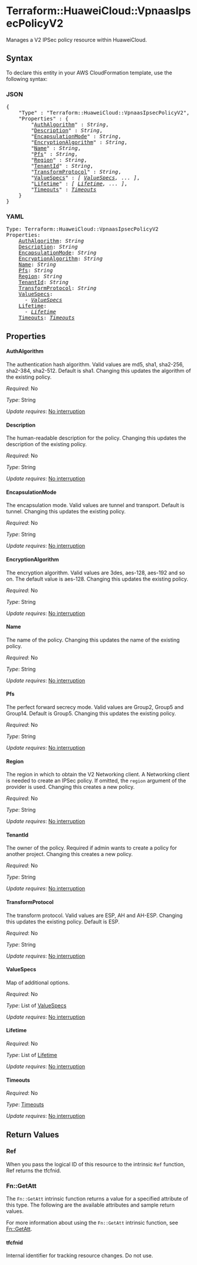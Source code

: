 # Terraform::HuaweiCloud::VpnaasIpsecPolicyV2

Manages a V2 IPSec policy resource within HuaweiCloud.

## Syntax

To declare this entity in your AWS CloudFormation template, use the following syntax:

### JSON

<pre>
{
    "Type" : "Terraform::HuaweiCloud::VpnaasIpsecPolicyV2",
    "Properties" : {
        "<a href="#authalgorithm" title="AuthAlgorithm">AuthAlgorithm</a>" : <i>String</i>,
        "<a href="#description" title="Description">Description</a>" : <i>String</i>,
        "<a href="#encapsulationmode" title="EncapsulationMode">EncapsulationMode</a>" : <i>String</i>,
        "<a href="#encryptionalgorithm" title="EncryptionAlgorithm">EncryptionAlgorithm</a>" : <i>String</i>,
        "<a href="#name" title="Name">Name</a>" : <i>String</i>,
        "<a href="#pfs" title="Pfs">Pfs</a>" : <i>String</i>,
        "<a href="#region" title="Region">Region</a>" : <i>String</i>,
        "<a href="#tenantid" title="TenantId">TenantId</a>" : <i>String</i>,
        "<a href="#transformprotocol" title="TransformProtocol">TransformProtocol</a>" : <i>String</i>,
        "<a href="#valuespecs" title="ValueSpecs">ValueSpecs</a>" : <i>[ <a href="valuespecs.md">ValueSpecs</a>, ... ]</i>,
        "<a href="#lifetime" title="Lifetime">Lifetime</a>" : <i>[ <a href="lifetime.md">Lifetime</a>, ... ]</i>,
        "<a href="#timeouts" title="Timeouts">Timeouts</a>" : <i><a href="timeouts.md">Timeouts</a></i>
    }
}
</pre>

### YAML

<pre>
Type: Terraform::HuaweiCloud::VpnaasIpsecPolicyV2
Properties:
    <a href="#authalgorithm" title="AuthAlgorithm">AuthAlgorithm</a>: <i>String</i>
    <a href="#description" title="Description">Description</a>: <i>String</i>
    <a href="#encapsulationmode" title="EncapsulationMode">EncapsulationMode</a>: <i>String</i>
    <a href="#encryptionalgorithm" title="EncryptionAlgorithm">EncryptionAlgorithm</a>: <i>String</i>
    <a href="#name" title="Name">Name</a>: <i>String</i>
    <a href="#pfs" title="Pfs">Pfs</a>: <i>String</i>
    <a href="#region" title="Region">Region</a>: <i>String</i>
    <a href="#tenantid" title="TenantId">TenantId</a>: <i>String</i>
    <a href="#transformprotocol" title="TransformProtocol">TransformProtocol</a>: <i>String</i>
    <a href="#valuespecs" title="ValueSpecs">ValueSpecs</a>: <i>
      - <a href="valuespecs.md">ValueSpecs</a></i>
    <a href="#lifetime" title="Lifetime">Lifetime</a>: <i>
      - <a href="lifetime.md">Lifetime</a></i>
    <a href="#timeouts" title="Timeouts">Timeouts</a>: <i><a href="timeouts.md">Timeouts</a></i>
</pre>

## Properties

#### AuthAlgorithm

The authentication hash algorithm. Valid values are md5, sha1, sha2-256, sha2-384, sha2-512.
Default is sha1. Changing this updates the algorithm of the existing policy.

_Required_: No

_Type_: String

_Update requires_: [No interruption](https://docs.aws.amazon.com/AWSCloudFormation/latest/UserGuide/using-cfn-updating-stacks-update-behaviors.html#update-no-interrupt)

#### Description

The human-readable description for the policy.
Changing this updates the description of the existing policy.

_Required_: No

_Type_: String

_Update requires_: [No interruption](https://docs.aws.amazon.com/AWSCloudFormation/latest/UserGuide/using-cfn-updating-stacks-update-behaviors.html#update-no-interrupt)

#### EncapsulationMode

The encapsulation mode. Valid values are tunnel and transport. Default is tunnel.
Changing this updates the existing policy.

_Required_: No

_Type_: String

_Update requires_: [No interruption](https://docs.aws.amazon.com/AWSCloudFormation/latest/UserGuide/using-cfn-updating-stacks-update-behaviors.html#update-no-interrupt)

#### EncryptionAlgorithm

The encryption algorithm. Valid values are 3des, aes-128, aes-192 and so on.
The default value is aes-128. Changing this updates the existing policy.

_Required_: No

_Type_: String

_Update requires_: [No interruption](https://docs.aws.amazon.com/AWSCloudFormation/latest/UserGuide/using-cfn-updating-stacks-update-behaviors.html#update-no-interrupt)

#### Name

The name of the policy. Changing this updates the name of
the existing policy.

_Required_: No

_Type_: String

_Update requires_: [No interruption](https://docs.aws.amazon.com/AWSCloudFormation/latest/UserGuide/using-cfn-updating-stacks-update-behaviors.html#update-no-interrupt)

#### Pfs

The perfect forward secrecy mode. Valid values are Group2, Group5 and Group14. Default is Group5.
Changing this updates the existing policy.

_Required_: No

_Type_: String

_Update requires_: [No interruption](https://docs.aws.amazon.com/AWSCloudFormation/latest/UserGuide/using-cfn-updating-stacks-update-behaviors.html#update-no-interrupt)

#### Region

The region in which to obtain the V2 Networking client.
A Networking client is needed to create an IPSec policy. If omitted, the
`region` argument of the provider is used. Changing this creates a new
policy.

_Required_: No

_Type_: String

_Update requires_: [No interruption](https://docs.aws.amazon.com/AWSCloudFormation/latest/UserGuide/using-cfn-updating-stacks-update-behaviors.html#update-no-interrupt)

#### TenantId

The owner of the policy. Required if admin wants to
create a policy for another project. Changing this creates a new policy.

_Required_: No

_Type_: String

_Update requires_: [No interruption](https://docs.aws.amazon.com/AWSCloudFormation/latest/UserGuide/using-cfn-updating-stacks-update-behaviors.html#update-no-interrupt)

#### TransformProtocol

The transform protocol. Valid values are ESP, AH and AH-ESP.
Changing this updates the existing policy. Default is ESP.

_Required_: No

_Type_: String

_Update requires_: [No interruption](https://docs.aws.amazon.com/AWSCloudFormation/latest/UserGuide/using-cfn-updating-stacks-update-behaviors.html#update-no-interrupt)

#### ValueSpecs

Map of additional options.

_Required_: No

_Type_: List of <a href="valuespecs.md">ValueSpecs</a>

_Update requires_: [No interruption](https://docs.aws.amazon.com/AWSCloudFormation/latest/UserGuide/using-cfn-updating-stacks-update-behaviors.html#update-no-interrupt)

#### Lifetime

_Required_: No

_Type_: List of <a href="lifetime.md">Lifetime</a>

_Update requires_: [No interruption](https://docs.aws.amazon.com/AWSCloudFormation/latest/UserGuide/using-cfn-updating-stacks-update-behaviors.html#update-no-interrupt)

#### Timeouts

_Required_: No

_Type_: <a href="timeouts.md">Timeouts</a>

_Update requires_: [No interruption](https://docs.aws.amazon.com/AWSCloudFormation/latest/UserGuide/using-cfn-updating-stacks-update-behaviors.html#update-no-interrupt)

## Return Values

### Ref

When you pass the logical ID of this resource to the intrinsic `Ref` function, Ref returns the tfcfnid.

### Fn::GetAtt

The `Fn::GetAtt` intrinsic function returns a value for a specified attribute of this type. The following are the available attributes and sample return values.

For more information about using the `Fn::GetAtt` intrinsic function, see [Fn::GetAtt](https://docs.aws.amazon.com/AWSCloudFormation/latest/UserGuide/intrinsic-function-reference-getatt.html).

#### tfcfnid

Internal identifier for tracking resource changes. Do not use.

